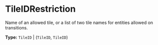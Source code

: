 # TileIDRestriction

Name of an allowed tile, or a list of two tile names for entities allowed on transitions.

**Type:** `TileID` | (`TileID`, `TileID`)

